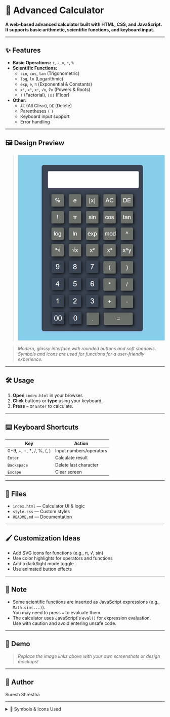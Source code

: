 
# 🧮 Advanced Calculator

**A web-based advanced calculator built with HTML, CSS, and JavaScript. It supports basic arithmetic, scientific functions, and keyboard input.**

---

## ✨ Features

- **Basic Operations:** `+`, `-`, `×`, `÷`, `%`
- **Scientific Functions:**  
  - `sin`, `cos`, `tan` (Trigonometric)
  - `log`, `ln` (Logarithmic)
  - `exp`, `e`, `π` (Exponential & Constants)
  - `x²`, `x³`, `xʸ`, `√x`, `∛x` (Powers & Roots)
  - `!` (Factorial), `⌊x⌋` (Floor)
- **Other:**  
  - `AC` (All Clear), `DE` (Delete)
  - Parentheses `(` `)`
  - Keyboard input support
  - Error handling

---

## 🖼️ Design Preview

> ![Calculator UI Preview](./assets/calculator-screenshot.png)

> *Modern, glassy interface with rounded buttons and soft shadows.  
> Symbols and icons are used for functions for a user-friendly experience.*

---

## 🛠️ Usage

1. **Open** `index.html` in your browser.
2. **Click** buttons or **type** using your keyboard.
3. **Press** `=` or `Enter` to calculate.

---

## ⌨️ Keyboard Shortcuts

| Key         | Action                |
|-------------|----------------------|
| 0-9, +, -, *, /, %, (, ) | Input numbers/operators |
| `Enter`     | Calculate result      |
| `Backspace` | Delete last character |
| `Escape`    | Clear screen          |

---

## 📁 Files

- `index.html` — Calculator UI & logic  
- `style.css` — Custom styles  
- `README.md` — Documentation

---

## 🖌️ Customization Ideas

- Add SVG icons for functions (e.g., π, √, sin)
- Use color highlights for operators and functions
- Add a dark/light mode toggle
- Use animated button effects

---

## 📝 Note

- Some scientific functions are inserted as JavaScript expressions (e.g., `Math.sin(...)`).  
  You may need to press `=` to evaluate them.
- The calculator uses JavaScript's `eval()` for expression evaluation.  
  Use with caution and avoid entering unsafe code.

---

## 🚀 Demo

> _Replace the image links above with your own screenshots or design mockups!_

---

## 👤 Author

Suresh Shrestha

---

<details>
<summary>🔗 Symbols & Icons Used</summary>

- 🧮 Calculator
- ✨ Features
- 🖼️ Design
- 🛠️ Usage
- ⌨️ Keyboard
- 📁 Files
- 🖌️ Customization
- 🚀 Demo
- 👤 Author

</details>

